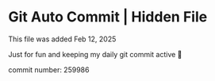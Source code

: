 # Git Auto Commit | Hidden File

This file was added Feb 12, 2025

Just for fun and keeping my daily git commit active 🤪

commit number: 259986
